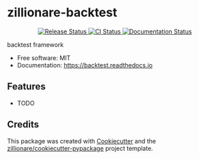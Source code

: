 # zillionare-backtest


<p align="center">
<a href="https://pypi.python.org/pypi/backtest">
    <img src="https://img.shields.io/pypi/v/backtest.svg"
        alt = "Release Status">
</a>

<a href="https://github.com/zillionare/backtest/actions">
    <img src="https://github.com/zillionare/backtest/actions/workflows/main.yml/badge.svg?branch=release" alt="CI Status">
</a>

<a href="https://backtest.readthedocs.io/en/latest/?badge=latest">
    <img src="https://readthedocs.org/projects/backtest/badge/?version=latest" alt="Documentation Status">
</a>

</p>


backtest framework


* Free software: MIT
* Documentation: <https://backtest.readthedocs.io>


## Features

* TODO

## Credits

This package was created with [Cookiecutter](https://github.com/audreyr/cookiecutter) and the [zillionare/cookiecutter-pypackage](https://github.com/zillionare/cookiecutter-pypackage) project template.
